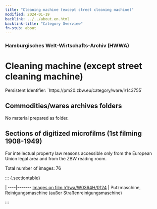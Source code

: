```yaml
---
title: "Cleaning machine (except street cleaning machine)"
modified: 2024-01-19
backlink: ../../about.en.html
backlink-title: "Category Overview"
fn-stub: about
---
```


### Hamburgisches Welt-Wirtschafts-Archiv (HWWA)

# Cleaning machine (except street cleaning machine)

<div class="hint">Persistent Identifier: `https://pm20.zbw.eu/category/ware/i/143755`</div>







## Commodities/wares archives folders





No material prepared as folder.



<a id="filmsections" />

## Sections of digitized microfilms (1st filming 1908-1949)

<p>For intellectual property law reasons accessible only from the European Union legal area and from the ZBW reading room.</p>



<p>Total number of images: 76</p>




::: {.sectiontable}

 | 
----|-------
<a class="btn" href="https://pm20.zbw.eu/film/h1/wa/W0364H/0124" rel="nofollow">Images on film h1/wa/W0364H/0124</a> | Putzmaschine, Reinigungsmaschine (außer Straßenreinigungsmaschine)


:::
















